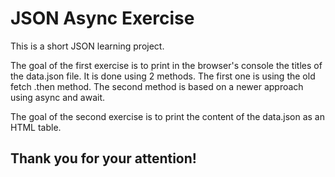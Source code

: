 # JSON Async Exercise

This is a short JSON learning project. 

The goal of the first exercise is to print in the browser's console the titles of the data.json file. It is done using 2 methods. The first one is using the old fetch .then method. The second method is based on a newer approach using async and await.

The goal of the second exercise is to print the content of the data.json as an HTML table.

## Thank you for your attention!